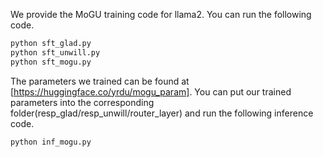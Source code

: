 We provide the MoGU training code for llama2. You can run the following code.
```python
python sft_glad.py
python sft_unwill.py
python sft_mogu.py
```
The parameters we trained can be found at [https://huggingface.co/yrdu/mogu_param]. You can put our trained parameters into the corresponding folder(resp_glad/resp_unwill/router_layer) and run the following inference code.
```python
python inf_mogu.py
```

